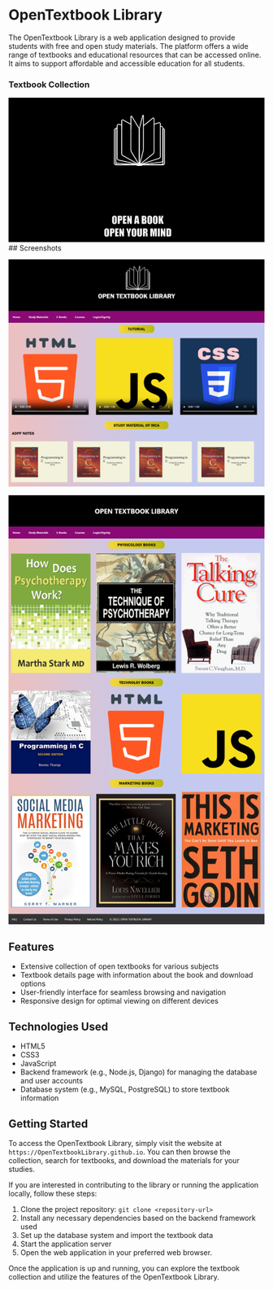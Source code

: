 <h1>OpenTextbook Library</h1>
<p>The OpenTextbook Library is a web application designed to provide students with free and open study materials. The platform offers a wide range of textbooks and educational resources that can be accessed online. It aims to support affordable and accessible education for all students.</p>

<h3>Textbook Collection</h3>
<img src="https://github.com/JAY1820/Icon_and_gif/blob/main/header-gif.gif" alt="Textbook Collection">
## Screenshots

![Flow Finder Board View](https://github.com/JAY1820/Icon_and_gif/blob/main/opne%20book%20ss1.png)


![Flow Finder Task Details](https://github.com/JAY1820/Icon_and_gif/blob/main/opne%20book%20ss2.png)


<h2>Features</h2>
<ul>
  <li>Extensive collection of open textbooks for various subjects</li>
  <li>Textbook details page with information about the book and download options</li>
  <li>User-friendly interface for seamless browsing and navigation</li>
  <li>Responsive design for optimal viewing on different devices</li>
</ul>
<h2>Technologies Used</h2>
<ul>
  <li>HTML5</li>
  <li>CSS3</li>
  <li>JavaScript</li>
  <li>Backend framework (e.g., Node.js, Django) for managing the database and user accounts</li>
  <li>Database system (e.g., MySQL, PostgreSQL) to store textbook information</li>
</ul>
<h2>Getting Started</h2>
<p>To access the OpenTextbook Library, simply visit the website at <code>https://OpenTextbookLibrary.github.io</code>. You can then browse the collection, search for textbooks, and download the materials for your studies.</p>
<p>If you are interested in contributing to the library or running the application locally, follow these steps:</p>
<ol>
  <li>Clone the project repository: <code>git clone &lt;repository-url&gt;</code></li>
  <li>Install any necessary dependencies based on the backend framework used</li>
  <li>Set up the database system and import the textbook data</li>
  <li>Start the application server</li>
  <li>Open the web application in your preferred web browser.</li>
</ol>
<p>Once the application is up and running, you can explore the textbook collection and utilize the features of the OpenTextbook Library.</p>
